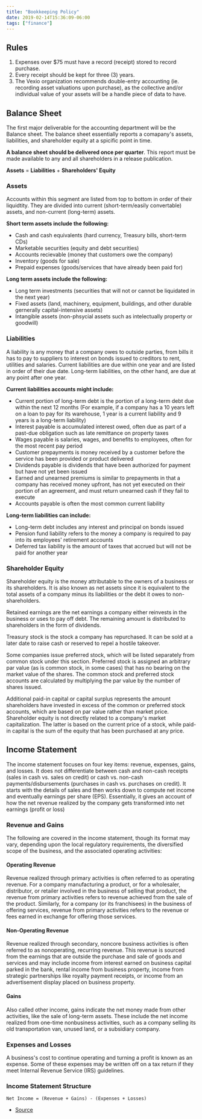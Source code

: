 ```yaml
---
title: "Bookkeeping Policy"
date: 2019-02-14T15:36:09-06:00
tags: ["finance"]
---
```


## Rules
1. Expenses over $75 must have a record (receipt) stored to record purchase.
2. Every receipt should be kept for three (3) years.
3. The Vexio organization recommends double-entry accounting (ie. recording asset valuations upon purchase), as the collective and/or individual value of your assets will be a handle piece of data to have.

## Balance Sheet
The first major deliverable for the accounting department will be the Balance sheet. The balance sheet essentially reports a comapany's assets, liabilities, and shareholder equity at a spicific point in time.

**A balance sheet should be delivered once per quarter**. This report must be made available to any and all shareholders in a release publication.

**Assets** = **Liabilities** + **Shareholders' Equity**

### Assets
Accounts within this segment are listed from top to bottom in order of their liquidtity. They are divided into current (short-term/easily convertable) assets, and non-current (long-term) assets.

**Short term assets include the following:**
* Cash and cash equivalents (hard currency, Treasury bills, short-term CDs)
* Marketable securities (equity and debt securities)
* Accounts recievable (money that customers owe the company)
* Inventory (goods for sale)
* Prepaid expenses (goods/services that have already been paid for)

**Long term assets include the following:**
* Long term investments (securities that will not or cannot be liquidated in the next year)
* Fixed assets (land, machinery, equipment, buildings, and other durable gernerally capital-intensive assets)
* Intangible assets (non-phsycial assets such as intelectually property or goodwill)

### Liabilities
A liability is any money that a company owes to outside parties, from bills it has to pay to suppliers to interest on bonds issued to creditors to rent, utilities and salaries. Current liabilities are due within one year and are listed in order of their due date. Long-term liabilities, on the other hand, are due at any point after one year.

**Current liabilities accounts might include:**
* Current portion of long-term debt is the portion of a long-term debt due within the next 12 months (For example, if a company has a 10 years left on a loan to pay for its warehouse, 1 year is a current liability and 9 years is a long-term liability)
* Interest payable is accumulated interest owed, often due as part of a past-due obligation such as late remittance on property taxes
* Wages payable is salaries, wages, and benefits to employees, often for the most recent pay period
* Customer prepayments is money received by a customer before the service has been provided or product delivered
* Dividends payable is dividends that have been authorized for payment but have not yet been issued
* Earned and unearned premiums is similar to prepayments in that a company has received money upfront, has not yet executed on their portion of an agreement, and must return unearned cash if they fail to execute
* Accounts payable is often the most common current liability

**Long-term liabilities can include:**
* Long-term debt includes any interest and principal on bonds issued
* Pension fund liability refers to the money a company is required to pay into its employees' retirement accounts
* Deferred tax liability is the amount of taxes that accrued but will not be paid for another year

### Shareholder Equity
Shareholder equity is the money attributable to the owners of a business or its shareholders. It is also known as net assets since it is equivalent to the total assets of a company minus its liabilities or the debt it owes to non-shareholders.

Retained earnings are the net earnings a company either reinvests in the business or uses to pay off debt. The remaining amount is distributed to shareholders in the form of dividends.

Treasury stock is the stock a company has repurchased. It can be sold at a later date to raise cash or reserved to repel a hostile takeover.

Some companies issue preferred stock, which will be listed separately from common stock under this section. Preferred stock is assigned an arbitrary par value (as is common stock, in some cases) that has no bearing on the market value of the shares. The common stock and preferred stock accounts are calculated by multiplying the par value by the number of shares issued.

Additional paid-in capital or capital surplus represents the amount shareholders have invested in excess of the common or preferred stock accounts, which are based on par value rather than market price. Shareholder equity is not directly related to a company's market capitalization. The latter is based on the current price of a stock, while paid-in capital is the sum of the equity that has been purchased at any price.

## Income Statement
The income statement focuses on four key items: revenue, expenses, gains, and losses. It does not differentiate between cash and non-cash receipts (sales in cash vs. sales on credit) or cash vs. non-cash payments/disbursements (purchases in cash vs. purchases on credit). It starts with the details of sales and then works down to compute net income and eventually earnings per share (EPS). Essentially, it gives an account of how the net revenue realized by the company gets transformed into net earnings (profit or loss)

### Revenue and Gains
The following are covered in the income statement, though its format may vary, depending upon the local regulatory requirements, the diversified scope of the business, and the associated operating activities:

#### Operating Revenue
Revenue realized through primary activities is often referred to as operating revenue. For a company manufacturing a product, or for a wholesaler, distributor, or retailer involved in the business of selling that product, the revenue from primary activities refers to revenue achieved from the sale of the product. Similarly, for a company (or its franchisees) in the business of offering services, revenue from primary activities refers to the revenue or fees earned in exchange for offering those services.

#### Non-Operating Revenue
Revenue realized through secondary, noncore business activities is often referred to as nonoperating, recurring revenue. This revenue is sourced from the earnings that are outside the purchase and sale of goods and services and may include income from interest earned on business capital parked in the bank, rental income from business property, income from strategic partnerships like royalty payment receipts, or income from an advertisement display placed on business property.

#### Gains
Also called other income, gains indicate the net money made from other activities, like the sale of long-term assets. These include the net income realized from one-time nonbusiness activities, such as a company selling its old transportation van, unused land, or a subsidiary company.

### Expenses and Losses
A business's cost to continue operating and turning a profit is known as an expense. Some of these expenses may be written off on a tax return if they meet Internal Revenue Service (IRS) guidelines.

### Income Statement Structure
```
Net Income = (Revenue + Gains) - (Expenses + Losses)
```

- [Source](https://www.investopedia.com/terms/i/incomestatement.asp)

